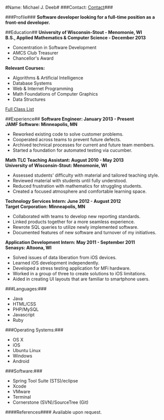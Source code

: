 #Name: Michael J. Deeb#
###Contact: [Contact](http://michaeljdeeb.com/contact.html)###


###Profile###
**Software developer looking for a full-time position as a front-end developer.**

##Education##
**University of Wisconsin-Stout - Menomonie, WI**  
**B.S., Applied Mathematics & Computer Science - December 2013**

- Concentration in Software Development
- AMCS Club Treasurer
- Chancellor's Award  

**Relevant Courses:**

- Algorithms & Artificial Intelligence
- Database Systems
- Web & Internet Programming
- Math Foundations of Computer Graphics
- Data Structures

[Full Class List](http://michaeljdeeb.com/class-list.html)

##Experience##
**Software Engineer: January 2013 - Present**  
**JAMF Software: Minneapolis, MN**

- Reworked existing code to solve customer problems.
- Cooperated across teams to prevent future defects.
- Archived technical processes for current and future team members.
- Started a foundation for automated testing via cucumber.

**Math TLC Teaching Assistant: August 2010 - May 2013**  
**University of Wisconsin-Stout: Menomonie, WI**

- Assessed students' difficulty with material and tailored teaching style.
- Reviewed material with students until fully understood.
- Reduced frustration with mathematics for struggling students.
- Created a focused atmosphere and comfortable learning space.

**Technology Services Intern: June 2012 - August 2012**  
**Target Corporation: Minneapolis, MN**

- Collaborated with teams to develop new reporting standards.
- Linked products together for a more seamless experience.
- Rewrote SQL queries to utilize newly implemented software.
- Documented features of new software and turnover of my initiatives.

**Application Development Intern: May 2011 - September 2011**  
**Senasys: Altoona, WI**

- Solved issues of data liberation from iOS devices.
- Learned iOS development independently.
- Developed a stress testing application for MFi hardware.
- Worked in a group of three to create solutions to iOS limitations.
- Aided in creating UI layouts that are familiar to smartphone users.

###Languages:###
- Java
- HTML/CSS
- PHP/MySQL
- Javascript
- Ruby

###Operating Systems:###
- OS X
- iOS
- Ubuntu Linux
- Windows
- Android

###Software:###
- Spring Tool Suite (STS)/eclipse
- Xcode
- VMware
- Terminal
- Cornerstone (SVN)/SourceTree (Git)

####References####
Available upon request.
